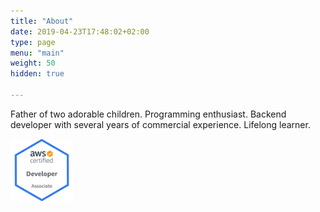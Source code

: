 ```yaml
---
title: "About"
date: 2019-04-23T17:48:02+02:00
type: page
menu: "main"
weight: 50
hidden: true

---
```


Father of two adorable children. Programming enthusiast. Backend developer with several years of commercial experience. Lifelong learner.

[<img src="/images/developer-associate.png" width="100" height="100">](https://www.certmetrics.com/amazon/public/badge.aspx?i=2&t=c&d=2018-04-16&ci=AWS00444786)
